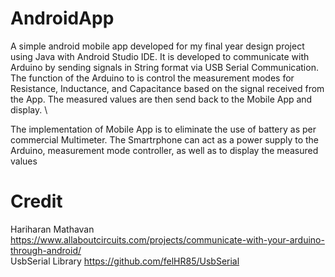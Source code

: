 # AndroidApp
A simple android mobile app developed for my final year design project using Java with Android Studio IDE.
It is developed to communicate with Arduino by sending signals in String format via USB Serial Communication.
The function of the Arduino to is control the measurement modes for Resistance, Inductance, and Capacitance based on the signal received from the App. 
The measured values are then send back to the Mobile App and display. \ 

The implementation of Mobile App is to eliminate the use of battery as per commercial Multimeter. The Smartrphone can act as a power supply to the Arduino, measurement mode controller, as well as to display the measured values

# Credit
Hariharan Mathavan https://www.allaboutcircuits.com/projects/communicate-with-your-arduino-through-android/ \
UsbSerial Library https://github.com/felHR85/UsbSerial
